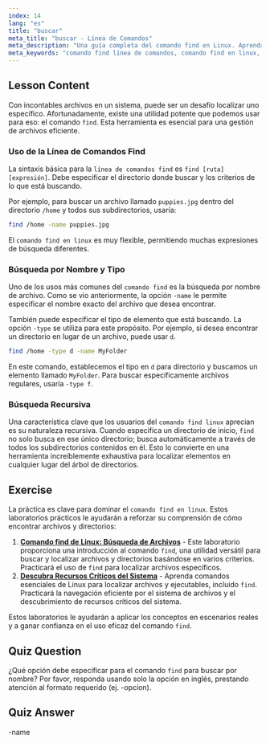 ```yaml
---
index: 14
lang: "es"
title: "buscar"
meta_title: "buscar - Línea de Comandos"
meta_description: "Una guía completa del comando find en Linux. Aprenda a usar la línea de comandos find para localizar archivos y directorios por nombre, tipo y más. Mejore sus habilidades de gestión de archivos con la potente utilidad de comando find de Linux."
meta_keywords: "comando find línea de comandos, comando find en linux, comando find, comando find linux, comando linux find, búsqueda de archivos, búsqueda de directorios, tutorial linux"
---
```


## Lesson Content

Con incontables archivos en un sistema, puede ser un desafío localizar uno específico. Afortunadamente, existe una utilidad potente que podemos usar para eso: el comando `find`. Esta herramienta es esencial para una gestión de archivos eficiente.

### Uso de la Línea de Comandos Find

La sintaxis básica para la `línea de comandos find` es `find [ruta] [expresión]`. Debe especificar el directorio donde buscar y los criterios de lo que está buscando.

Por ejemplo, para buscar un archivo llamado `puppies.jpg` dentro del directorio `/home` y todos sus subdirectorios, usaría:

```bash
find /home -name puppies.jpg
```

El `comando find en linux` es muy flexible, permitiendo muchas expresiones de búsqueda diferentes.

### Búsqueda por Nombre y Tipo

Uno de los usos más comunes del `comando find` es la búsqueda por nombre de archivo. Como se vio anteriormente, la opción `-name` le permite especificar el nombre exacto del archivo que desea encontrar.

También puede especificar el tipo de elemento que está buscando. La opción `-type` se utiliza para este propósito. Por ejemplo, si desea encontrar un directorio en lugar de un archivo, puede usar `d`.

```bash
find /home -type d -name MyFolder
```

En este comando, establecemos el tipo en `d` para directorio y buscamos un elemento llamado `MyFolder`. Para buscar específicamente archivos regulares, usaría `-type f`.

### Búsqueda Recursiva

Una característica clave que los usuarios del `comando find linux` aprecian es su naturaleza recursiva. Cuando especifica un directorio de inicio, `find` no solo busca en ese único directorio; busca automáticamente a través de todos los subdirectorios contenidos en él. Esto lo convierte en una herramienta increíblemente exhaustiva para localizar elementos en cualquier lugar del árbol de directorios.

## Exercise

La práctica es clave para dominar el `comando find en linux`. Estos laboratorios prácticos le ayudarán a reforzar su comprensión de cómo encontrar archivos y directorios:

1.  **[Comando find de Linux: Búsqueda de Archivos](https://labex.io/es/labs/linux-linux-find-command-file-searching-219191)** - Este laboratorio proporciona una introducción al comando `find`, una utilidad versátil para buscar y localizar archivos y directorios basándose en varios criterios. Practicará el uso de `find` para localizar archivos específicos.
2.  **[Descubra Recursos Críticos del Sistema](https://labex.io/es/labs/linux-discover-critical-system-resources-388032)** - Aprenda comandos esenciales de Linux para localizar archivos y ejecutables, incluido `find`. Practicará la navegación eficiente por el sistema de archivos y el descubrimiento de recursos críticos del sistema.

Estos laboratorios le ayudarán a aplicar los conceptos en escenarios reales y a ganar confianza en el uso eficaz del comando `find`.

## Quiz Question

¿Qué opción debe especificar para el comando `find` para buscar por nombre? Por favor, responda usando solo la opción en inglés, prestando atención al formato requerido (ej. -opcion).

## Quiz Answer

-name
